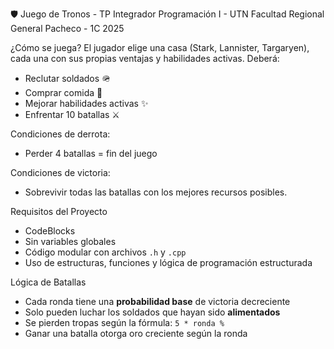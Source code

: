 🛡️ Juego de Tronos - TP Integrador Programación I - UTN Facultad Regional General Pacheco - 1C 2025

¿Cómo se juega?
El jugador elige una casa (Stark, Lannister, Targaryen), cada una con sus propias ventajas y habilidades activas. Deberá:

- Reclutar soldados 🪖
- Comprar comida 🍗
- Mejorar habilidades activas ✨
- Enfrentar 10 batallas ⚔️
  
Condiciones de derrota:
- Perder 4 batallas = fin del juego

Condiciones de victoria:
- Sobrevivir todas las batallas con los mejores recursos posibles.

Requisitos del Proyecto
- CodeBlocks
- Sin variables globales
- Código modular con archivos `.h` y `.cpp`
- Uso de estructuras, funciones y lógica de programación estructurada

Lógica de Batallas
- Cada ronda tiene una **probabilidad base** de victoria decreciente
- Solo pueden luchar los soldados que hayan sido **alimentados**
- Se pierden tropas según la fórmula: `5 * ronda %`
- Ganar una batalla otorga oro creciente según la ronda

